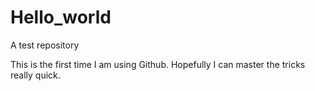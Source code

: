 # Hello_world
A test repository

This is the first time I am using Github. 
Hopefully I can master the tricks really quick. 

